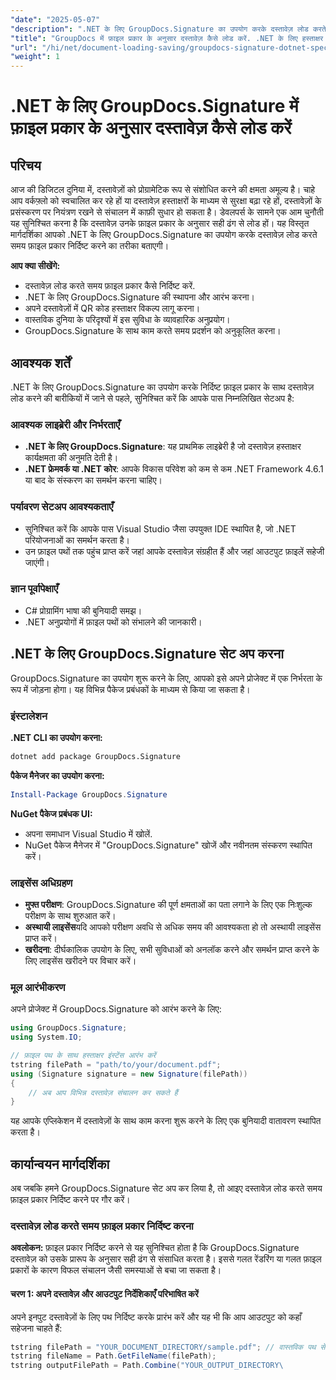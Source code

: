 ```yaml
---
"date": "2025-05-07"
"description": ".NET के लिए GroupDocs.Signature का उपयोग करके दस्तावेज़ लोड करते समय फ़ाइल प्रकार निर्दिष्ट करना सीखें। हमारे चरण-दर-चरण मार्गदर्शिका के साथ अपने दस्तावेज़ प्रसंस्करण को सरल बनाएँ।"
"title": "GroupDocs में फ़ाइल प्रकार के अनुसार दस्तावेज़ कैसे लोड करें. .NET के लिए हस्ताक्षर एक व्यापक गाइड"
"url": "/hi/net/document-loading-saving/groupdocs-signature-dotnet-specify-file-type-loading/"
"weight": 1
---
```


# .NET के लिए GroupDocs.Signature में फ़ाइल प्रकार के अनुसार दस्तावेज़ कैसे लोड करें

## परिचय

आज की डिजिटल दुनिया में, दस्तावेज़ों को प्रोग्रामेटिक रूप से संशोधित करने की क्षमता अमूल्य है। चाहे आप वर्कफ़्लो को स्वचालित कर रहे हों या दस्तावेज़ हस्ताक्षरों के माध्यम से सुरक्षा बढ़ा रहे हों, दस्तावेज़ों के प्रसंस्करण पर नियंत्रण रखने से संचालन में काफ़ी सुधार हो सकता है। डेवलपर्स के सामने एक आम चुनौती यह सुनिश्चित करना है कि दस्तावेज़ उनके फ़ाइल प्रकार के अनुसार सही ढंग से लोड हों। यह विस्तृत मार्गदर्शिका आपको .NET के लिए GroupDocs.Signature का उपयोग करके दस्तावेज़ लोड करते समय फ़ाइल प्रकार निर्दिष्ट करने का तरीका बताएगी।

**आप क्या सीखेंगे:**
- दस्तावेज़ लोड करते समय फ़ाइल प्रकार कैसे निर्दिष्ट करें.
- .NET के लिए GroupDocs.Signature की स्थापना और आरंभ करना।
- अपने दस्तावेज़ों में QR कोड हस्ताक्षर विकल्प लागू करना।
- वास्तविक दुनिया के परिदृश्यों में इस सुविधा के व्यावहारिक अनुप्रयोग।
- GroupDocs.Signature के साथ काम करते समय प्रदर्शन को अनुकूलित करना।

## आवश्यक शर्तें

.NET के लिए GroupDocs.Signature का उपयोग करके निर्दिष्ट फ़ाइल प्रकार के साथ दस्तावेज़ लोड करने की बारीकियों में जाने से पहले, सुनिश्चित करें कि आपके पास निम्नलिखित सेटअप है:

### आवश्यक लाइब्रेरी और निर्भरताएँ
- **.NET के लिए GroupDocs.Signature**: यह प्राथमिक लाइब्रेरी है जो दस्तावेज़ हस्ताक्षर कार्यक्षमता की अनुमति देती है।
- **.NET फ्रेमवर्क या .NET कोर**: आपके विकास परिवेश को कम से कम .NET Framework 4.6.1 या बाद के संस्करण का समर्थन करना चाहिए।

### पर्यावरण सेटअप आवश्यकताएँ
- सुनिश्चित करें कि आपके पास Visual Studio जैसा उपयुक्त IDE स्थापित है, जो .NET परियोजनाओं का समर्थन करता है।
- उन फ़ाइल पथों तक पहुंच प्राप्त करें जहां आपके दस्तावेज़ संग्रहीत हैं और जहां आउटपुट फ़ाइलें सहेजी जाएंगी।

### ज्ञान पूर्वापेक्षाएँ
- C# प्रोग्रामिंग भाषा की बुनियादी समझ।
- .NET अनुप्रयोगों में फ़ाइल पथों को संभालने की जानकारी।
  
## .NET के लिए GroupDocs.Signature सेट अप करना

GroupDocs.Signature का उपयोग शुरू करने के लिए, आपको इसे अपने प्रोजेक्ट में एक निर्भरता के रूप में जोड़ना होगा। यह विभिन्न पैकेज प्रबंधकों के माध्यम से किया जा सकता है।

### इंस्टालेशन

**.NET CLI का उपयोग करना:**
```bash
dotnet add package GroupDocs.Signature
```

**पैकेज मैनेजर का उपयोग करना:**
```powershell
Install-Package GroupDocs.Signature
```

**NuGet पैकेज प्रबंधक UI:**
- अपना समाधान Visual Studio में खोलें.
- NuGet पैकेज मैनेजर में "GroupDocs.Signature" खोजें और नवीनतम संस्करण स्थापित करें।

### लाइसेंस अधिग्रहण

- **मुफ्त परीक्षण**: GroupDocs.Signature की पूर्ण क्षमताओं का पता लगाने के लिए एक निःशुल्क परीक्षण के साथ शुरुआत करें।
- **अस्थायी लाइसेंस**यदि आपको परीक्षण अवधि से अधिक समय की आवश्यकता हो तो अस्थायी लाइसेंस प्राप्त करें।
- **खरीदना**: दीर्घकालिक उपयोग के लिए, सभी सुविधाओं को अनलॉक करने और समर्थन प्राप्त करने के लिए लाइसेंस खरीदने पर विचार करें।

### मूल आरंभीकरण

अपने प्रोजेक्ट में GroupDocs.Signature को आरंभ करने के लिए:
```csharp
using GroupDocs.Signature;
using System.IO;

// फ़ाइल पथ के साथ हस्ताक्षर इंस्टेंस आरंभ करें
tstring filePath = "path/to/your/document.pdf";
using (Signature signature = new Signature(filePath))
{
    // अब आप विभिन्न दस्तावेज़ संचालन कर सकते हैं
}
```

यह आपके एप्लिकेशन में दस्तावेज़ों के साथ काम करना शुरू करने के लिए एक बुनियादी वातावरण स्थापित करता है।

## कार्यान्वयन मार्गदर्शिका

अब जबकि हमने GroupDocs.Signature सेट अप कर लिया है, तो आइए दस्तावेज़ लोड करते समय फ़ाइल प्रकार निर्दिष्ट करने पर गौर करें।

### दस्तावेज़ लोड करते समय फ़ाइल प्रकार निर्दिष्ट करना

**अवलोकन:**
फ़ाइल प्रकार निर्दिष्ट करने से यह सुनिश्चित होता है कि GroupDocs.Signature दस्तावेज़ को उसके प्रारूप के अनुसार सही ढंग से संसाधित करता है। इससे गलत रेंडरिंग या गलत फ़ाइल प्रकारों के कारण विफल संचालन जैसी समस्याओं से बचा जा सकता है।

#### चरण 1: अपने दस्तावेज़ और आउटपुट निर्देशिकाएँ परिभाषित करें

अपने इनपुट दस्तावेज़ों के लिए पथ निर्दिष्ट करके प्रारंभ करें और यह भी कि आप आउटपुट को कहाँ सहेजना चाहते हैं:
```csharp
tstring filePath = "YOUR_DOCUMENT_DIRECTORY/sample.pdf"; // वास्तविक पथ से प्रतिस्थापित करें
tstring fileName = Path.GetFileName(filePath);
tstring outputFilePath = Path.Combine("YOUR_OUTPUT_DIRECTORY\